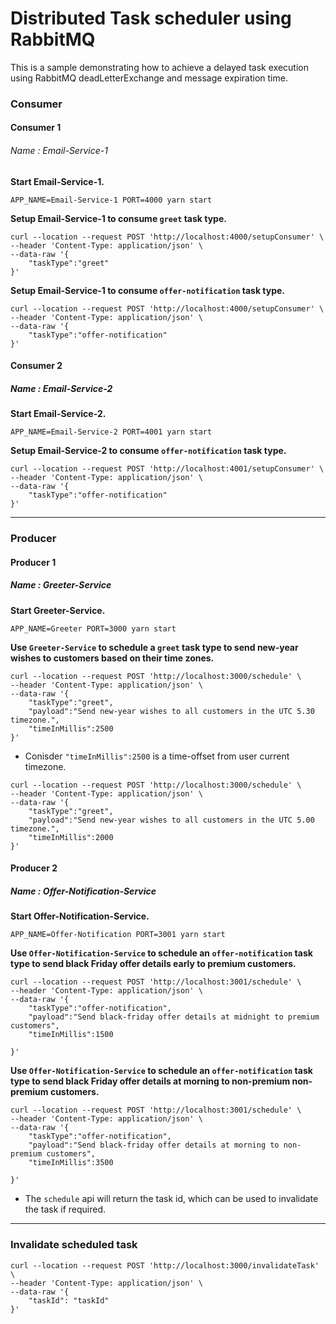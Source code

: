 # Distributed Task scheduler using RabbitMQ

This is a sample demonstrating how to achieve a delayed task execution using RabbitMQ deadLetterExchange and message expiration time.

### Consumer

#### Consumer 1

###### Name : Email-Service-1

**Start Email-Service-1.**

```
APP_NAME=Email-Service-1 PORT=4000 yarn start
```

**Setup Email-Service-1 to consume `greet` task type.**

```
curl --location --request POST 'http://localhost:4000/setupConsumer' \
--header 'Content-Type: application/json' \
--data-raw '{
    "taskType":"greet"
}'
```

**Setup Email-Service-1 to consume `offer-notification` task type.**

```
curl --location --request POST 'http://localhost:4000/setupConsumer' \
--header 'Content-Type: application/json' \
--data-raw '{
    "taskType":"offer-notification"
}'
```

#### Consumer 2

##### Name : Email-Service-2

**Start Email-Service-2.**

```
APP_NAME=Email-Service-2 PORT=4001 yarn start
```

**Setup Email-Service-2 to consume `offer-notification` task type.**

```
curl --location --request POST 'http://localhost:4001/setupConsumer' \
--header 'Content-Type: application/json' \
--data-raw '{
    "taskType":"offer-notification"
}'
```

---

### Producer

#### Producer 1

##### Name : Greeter-Service

**Start Greeter-Service.**

```
APP_NAME=Greeter PORT=3000 yarn start
```

**Use `Greeter-Service` to schedule a `greet` task type to send new-year wishes to customers based on their time zones.**

```
curl --location --request POST 'http://localhost:3000/schedule' \
--header 'Content-Type: application/json' \
--data-raw '{
    "taskType":"greet",
    "payload":"Send new-year wishes to all customers in the UTC 5.30 timezone.",
    "timeInMillis":2500
}'
```

- Conisder `"timeInMillis":2500` is a time-offset from user current timezone.

```
curl --location --request POST 'http://localhost:3000/schedule' \
--header 'Content-Type: application/json' \
--data-raw '{
    "taskType":"greet",
    "payload":"Send new-year wishes to all customers in the UTC 5.00 timezone.",
    "timeInMillis":2000
}'
```

#### Producer 2

##### Name : Offer-Notification-Service

**Start Offer-Notification-Service.**

```
APP_NAME=Offer-Notification PORT=3001 yarn start
```

**Use `Offer-Notification-Service` to schedule an `offer-notification` task type to send black Friday offer details early to premium customers.**

```
curl --location --request POST 'http://localhost:3001/schedule' \
--header 'Content-Type: application/json' \
--data-raw '{
    "taskType":"offer-notification",
    "payload":"Send black-friday offer details at midnight to premium customers",
    "timeInMillis":1500

}'
```

**Use `Offer-Notification-Service` to schedule an `offer-notification` task type to send black Friday offer details at morning to non-premium non-premium customers.**

```
curl --location --request POST 'http://localhost:3001/schedule' \
--header 'Content-Type: application/json' \
--data-raw '{
    "taskType":"offer-notification",
    "payload":"Send black-friday offer details at morning to non-premium customers",
    "timeInMillis":3500

}'
```

- The `schedule` api will return the task id, which can be used to invalidate the task if required.

---

### Invalidate scheduled task

```
curl --location --request POST 'http://localhost:3000/invalidateTask' \
--header 'Content-Type: application/json' \
--data-raw '{
    "taskId": "taskId"
}'
```

